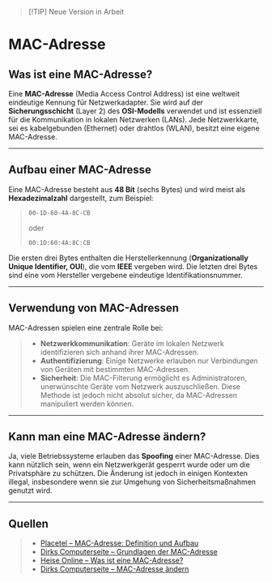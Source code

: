 > [!TIP] Neue Version in Arbeit
# MAC-Adresse

## Was ist eine MAC-Adresse?

Eine **MAC-Adresse** (Media Access Control Address) ist eine weltweit eindeutige Kennung für Netzwerkadapter. Sie wird auf der **Sicherungsschicht** (Layer 2) des **OSI-Modells** verwendet und ist essenziell für die Kommunikation in lokalen Netzwerken (LANs). Jede Netzwerkkarte, sei es kabelgebunden (Ethernet) oder drahtlos (WLAN), besitzt eine eigene MAC-Adresse.

***

## Aufbau einer MAC-Adresse

Eine MAC-Adresse besteht aus **48 Bit** (sechs Bytes) und wird meist als **Hexadezimalzahl** dargestellt, zum Beispiel:

>```
>00-1D-60-4A-8C-CB
>```
>
>oder
>
>```
>00:1D:60:4A:8C:CB
>```

Die ersten drei Bytes enthalten die Herstellerkennung (**Organizationally Unique Identifier, OUI**), die vom **IEEE** vergeben wird. Die letzten drei Bytes sind eine vom Hersteller vergebene eindeutige Identifikationsnummer.

***

## Verwendung von MAC-Adressen

MAC-Adressen spielen eine zentrale Rolle bei:

> - **Netzwerkkommunikation**: Geräte im lokalen Netzwerk identifizieren sich anhand ihrer MAC-Adressen.
> - **Authentifizierung**: Einige Netzwerke erlauben nur Verbindungen von Geräten mit bestimmten MAC-Adressen.
> - **Sicherheit**: Die MAC-Filterung ermöglicht es Administratoren, unerwünschte Geräte vom Netzwerk auszuschließen. Diese Methode ist jedoch nicht absolut sicher, da MAC-Adressen manipuliert werden können.

***

## Kann man eine MAC-Adresse ändern?

Ja, viele Betriebssysteme erlauben das **Spoofing** einer MAC-Adresse. Dies kann nützlich sein, wenn ein Netzwerkgerät gesperrt wurde oder um die Privatsphäre zu schützen. Die Änderung ist jedoch in einigen Kontexten illegal, insbesondere wenn sie zur Umgehung von Sicherheitsmaßnahmen genutzt wird.

***

## Quellen

> - [Placetel – MAC-Adresse: Definition und Aufbau](https://www.placetel.de)
> - [Dirks Computerseite – Grundlagen der MAC-Adresse](https://www.dirks-computerseite.de)
> - [Heise Online – Was ist eine MAC-Adresse?](https://www.heise.de)
> - [Dirks Computerseite – MAC-Adresse ändern](https://www.dirks-computerseite.de)
